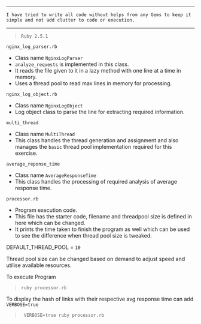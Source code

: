 ___
```
I have tried to write all code without helps from any Gems to keep it simple and not add clutter to code or execution.
```


___
>`Ruby 2.5.1`

`nginx_log_parser.rb`
- Class name `NginxLogParser`
- `analyze_requests` is implemented in this class.
- It reads the file given to it in a lazy method with one line at a time in memory.
- Uses a thread pool to read max lines in memory for processing.

`nginx_log_object.rb`
- Class name `NginxLogObject`
- Log object class to parse the line for extracting required information.

`multi_thread`
- Class name `MultiThread`
- This class handles the thread generation and assignment and also manages the `basic` thread pool implementation required for this exercise.

`average_reponse_time`
- Class name `AverageResponseTime`
- This class handles the processing of required analysis of average response time.

`processor.rb`
- Program execution code.
- This file has the starter code, filename and threadpool size is defined in here which can be changed.
- It prints the time taken to finish the program as well which can be used to see the difference when thread pool size is tweaked.

DEFAULT_THREAD_POOL = `10`

Thread pool size can be changed based on demand to adjust speed and utilise available resources.

To execute Program
> `ruby processor.rb`

To display the hash of links with their respective avg response time can add `VERBOSE=true`
> ` VERBOSE=true ruby processor.rb`
